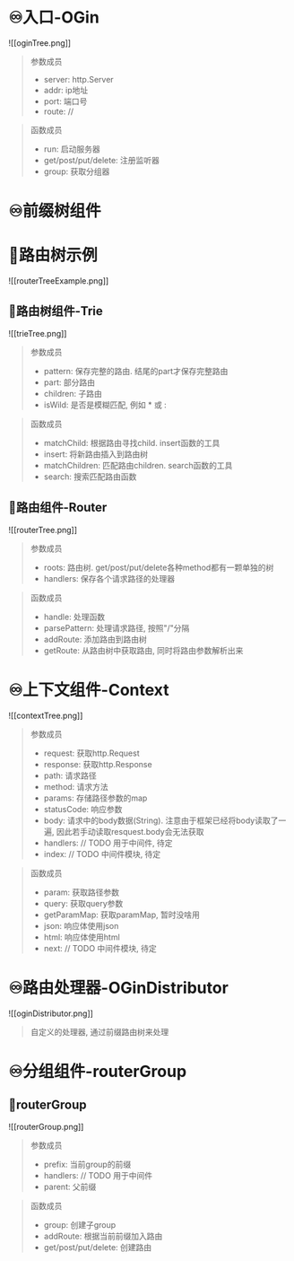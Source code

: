# ♾️入口-OGin
![[oginTree.png]]

> 参数成员
> - server: http.Server
> - addr: ip地址
> - port: 端口号
> - route: //


> 函数成员
> - run: 启动服务器
> - get/post/put/delete: 注册监听器
> - group: 获取分组器

# ♾️前缀树组件
# 💫路由树示例
![[routerTreeExample.png]]

## 💫路由树组件-Trie

![[trieTree.png]]

> 参数成员
> - pattern: 保存完整的路由. 结尾的part才保存完整路由
> - part: 部分路由
> - children: 子路由
> - isWild: 是否是模糊匹配, 例如 * 或 :

> 函数成员
> - matchChild: 根据路由寻找child. insert函数的工具
> - insert: 将新路由插入到路由树
> - matchChildren: 匹配路由children. search函数的工具
> - search: 搜索匹配路由函数

## 💫路由组件-Router
![[routerTree.png]]

> 参数成员
> - roots: 路由树. get/post/put/delete各种method都有一颗单独的树
> - handlers: 保存各个请求路径的处理器


> 函数成员
> - handle: 处理函数
> - parsePattern: 处理请求路径, 按照"/"分隔
> - addRoute: 添加路由到路由树
> - getRoute: 从路由树中获取路由, 同时将路由参数解析出来


# ♾️上下文组件-Context
![[contextTree.png]]

> 参数成员
> - request: 获取http.Request
> - response: 获取http.Response
> - path: 请求路径
> - method: 请求方法
> - params: 存储路径参数的map
> - statusCode: 响应参数
> - body: 请求中的body数据(String). 注意由于框架已经将body读取了一遍, 因此若手动读取resquest.body会无法获取
> - handlers: // TODO 用于中间件, 待定
> - index: // TODO 中间件模块, 待定

> 函数成员
> - param: 获取路径参数
> - query: 获取query参数
> - getParamMap: 获取paramMap, 暂时没啥用
> - json: 响应体使用json
> - html: 响应体使用html
> - next: // TODO 中间件模块, 待定

# ♾️路由处理器-OGinDistributor
![[oginDistributor.png]]

> 自定义的处理器, 通过前缀路由树来处理


# ♾️分组组件-routerGroup
## 💫routerGroup
![[routerGroup.png]]

> 参数成员
> - prefix: 当前group的前缀
> - handlers: // TODO 用于中间件
> - parent: 父前缀


> 函数成员
> - group: 创建子group
> - addRoute: 根据当前前缀加入路由
> - get/post/put/delete: 创建路由




